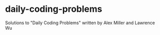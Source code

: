 # daily-coding-problems
Solutions to "Daily Coding Problems" written by Alex Miller and Lawrence Wu
